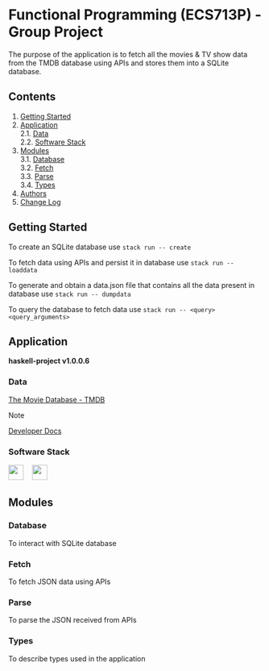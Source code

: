 # Functional Programming (ECS713P) - Group Project

The purpose of the application is to fetch all the movies & TV show data from the TMDB database using APIs and stores them into a SQLite database.

## Contents
1. [Getting Started](#getting-started)</br>
2. [Application](#application)</br>
2.1. [Data](#data)</br>
2.2. [Software Stack](#software-stack)</br>
3. [Modules](#modules)</br>
3.1. [Database](#database)</br>
3.2. [Fetch](#fetch)</br>
3.3. [Parse](#parse)</br>
3.4. [Types](#types)</br>
4. [Authors](AUTHORS.md)</br>
5. [Change Log](CHANGELOG.md)</br>

## Getting Started
To create an SQLite database use `stack run -- create`</br>

To fetch data using APIs and persist it in database use `stack run -- loaddata`</br>

To generate and obtain a data.json file that contains all the data present in database use `stack run -- dumpdata`</br>

To query the database to fetch data use `stack run -- <query> <query_arguments>`</br>

## Application
**haskell-project v1.0.0.6**

### Data
[The Movie Database - TMDB](https://www.themoviedb.org/?language=en-GB)</br>
> [!NOTE]
> [Developer Docs](https://developer.themoviedb.org/docs/getting-started)

### Software Stack
<pre><a href="https://www.haskell.org"><img src="https://upload.wikimedia.org/wikipedia/commons/1/1c/Haskell-Logo.svg" width="30" height="30"/></a>  <a href="https://www.sqlite.org"><img src="https://upload.wikimedia.org/wikipedia/commons/9/97/Sqlite-square-icon.svg" width="30" height="30"/></a></pre>

## Modules
### Database
To interact with SQLite database
### Fetch
To fetch JSON data using APIs
### Parse
To parse the JSON received from APIs
### Types
To describe types used in the application
